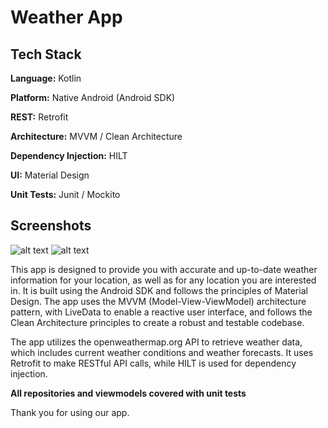 
# Weather App
## Tech Stack

**Language:** Kotlin

**Platform:** Native Android (Android SDK)

**REST:** Retrofit

**Architecture:** MVVM / Clean Architecture

**Dependency Injection:** HILT

**UI:** Material Design

**Unit Tests:** Junit / Mockito 

## Screenshots
![alt text](https://i.ibb.co/9y222SS/weather1.jpg)
![alt text](https://i.ibb.co/5nQ4b7V/weather2.jpg)

This app is designed to provide you with accurate and up-to-date weather information for your location, as well as for any location you are interested in. It is built using the Android SDK and follows the principles of Material Design. The app uses the MVVM (Model-View-ViewModel) architecture pattern, with LiveData to enable a reactive user interface, and follows the Clean Architecture principles to create a robust and testable codebase.

The app utilizes the openweathermap.org API to retrieve weather data, which includes current weather conditions and weather forecasts. It uses Retrofit to make RESTful API calls, while HILT is used for dependency injection. 

**All repositories and viewmodels covered with unit tests**

Thank you for using our app.









